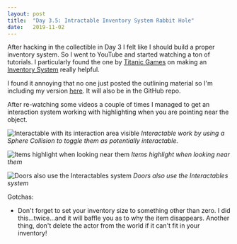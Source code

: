 ```yaml
---
layout: post
title:  "Day 3.5: Intractable Inventory System Rabbit Hole"
date:   2019-11-02
---
```

After hacking in the collectible in Day 3 I felt like I should build a proper inventory system. So I went to YouTube and started watching a ton of tutorials. I particularly found the one by [Titanic Games](https://www.youtube.com/channel/UCdoWGpMQK_L29bWXoDeIItw) on making an [Inventory System](https://www.youtube.com/watch?v=Ko8rfLJKcAE) really helpful.

I found it annoying that no one just posted the outlining material so I'm including my version [here]({{site.baseurl}}/assets/ueassets/IteractableHighlight_M.uasset). It will also be in the GitHub repo.

After re-watching some videos a couple of times I managed to get an interaction system working with highlighting when you are pointing near the object. 

![Interactable with its interaction area visible]({{site.baseurl}}/assets/image/day3.5/interactable-debug.jpg)
*Interactable work by using a Sphere Collision to toggle them as potentially interactable.*

![Items highlight when looking near them]({{site.baseurl}}/assets/image/day3.5/interactable-highlight.jpg)
*Items highlight when looking near them*

![Doors also use the Interactables system]({{site.baseurl}}/assets/image/day3.5/interactable-highlight-door.jpg)
*Doors also use the Interactables system*

Gotchas:
* Don't forget to set your inventory size to something other than zero. I did this...twice...and it will baffle you as to why the item disappears. Another thing, don't delete the actor from the world if it can't fit in your inventory!
